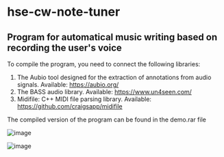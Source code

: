 # hse-cw-note-tuner
## Program for automatical music writing based on recording the user's voice

To compile the program, you need to connect the following libraries:
1. The Aubio tool designed for the extraction of annotations from audio signals. Available: https://aubio.org/
2. The BASS audio library. Available: https://www.un4seen.com/ 
3. Midifile: C++ MIDI file parsing library. Available: https://github.com/craigsapp/midifile 


The compiled version of the program can be found in the demo.rar file

![image](https://github.com/koalannette/hse-cw-note-tuner/assets/113180456/8c2c34d8-0ca6-43de-9cde-1c94dd10c030)


![image](https://github.com/koalannette/hse-cw-note-tuner/assets/113180456/54afe0db-58fb-4242-8221-27a9dd156fed)

